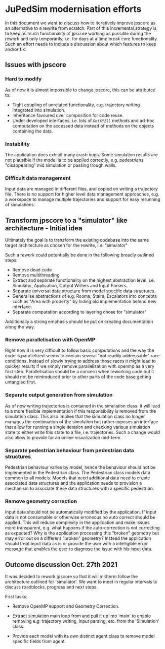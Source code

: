 # JuPedSim modernisation efforts

In this document we want to discuss how to iteratively improve jpscore as an
alternative to a rewrite from scratch. Part of this incremental strategy is to
keep as much functionality of jpscore working as possible during the rework and
only temporarily, i.e. for days at a time break core functionality. Such an
effort needs to include a discussion about which features to keep and/or fix.

## Issues with jpscore

### Hard to modify

As of now it is almost impossible to change jpscore, this can be attributed to:

* Tight coupling of unrelated functionality, e.g. trajectory writing integrated
  into simulation.
* Inheritance favoured over composition for code reuse.
* Under developed interfaces, i.e. lots of `GetXYZ()` methods and ad-hoc
  computation on the accessed data instead of methods on the objects containing
  the data.

### Instability

The application does exhibit many crash bugs. Some simulation results are not
plausible if the model is to be applied correctly, e.g. pedestrians
"disappearing" mid simulation or passing trough walls.

### Difficult data management

Input data are managed in different files, and copied on writing a trajectory
file. There is no support for higher level data management approaches, e.g. a
workspace to manage multiple trajectories and support for easy rerunning of
simulations.  

## Transform jpscore to a "simulator" like architecture - Initial idea

Ultimately the goal is to transform the existing codebase into the same target
architecture as chosen for the rewrite, i.e. "simulator"

Such a rework could potentially be done in the following broadly outlined steps:

* Remove dead code
* Remove multithreading
* Extract and separate functionality on the highest abstraction level, i.e.
  Simulator, Application, Output Writers and Input Parsers.
* Separate universal data structure from model specific data structures.
* Generalise abstractions of e.g. Rooms, Stairs, Escalators into concepts such
  as "Area with property" by hiding old implementation behind new interface.
* Separate computation according to layering chose for "simulator"

Additionally a strong emphasis should be put on creating documentation along
the way.

### Remove parallelisation with OpenMP

Right now it is very difficult to follow basic computations and the way the
code is parallelized seems to contain several "not readily addressable" race
conditions. Instead of slowly trying to address those races it might lead to
quicker results if we simply remove parallelization with openmp as a very first
step. Parallelisation should be a concern when reworking code but it should not
be reintroduced prior to other parts of the code base getting untangled first.

### Separate output generation from simulation

As of now writing trajectories is contained in the simulation class. It will
lead to a more flexible implementation if this responsibility is removed from
the simulation class. This also implies that the simulation class no longer
manages the continuation of the simulation but rather exposes an interface that
allow for running a single iteration and checking various simulation state to
either write this state to a file, i.e. trajectories. Such a change would also
allow to provide for an online visualization mid-term.

### Separate pedestrian behaviour from pedestrian data structures

Pedestrian behaviour varies by model, hence the behaviour should not be
implemented in the Pedestrian class. The Pedestrian class models data common to
all models. Models that need additional data need to create associated data
structures and the application needs to provision a mechanism to associate
these data structures with a specific pedestrian.

### Remove geometry correction

Input data should not be automatically modified by the application. If input
data is not consumable or otherwise erroneous no auto correct should be
applied. This will reduce complexity in the application and make issues more
transparent, e.g. what happens if the auto-correction is not correcting as
expected? Why is the application processing this "broken" geometry but may
error out on a different "broken" geometry? Instead the application should
treat input data as is or provide the user with a intelligible error message
that enables the user to diagnose the issue with his input data.

## Outcome discussion Oct. 27th 2021

It was decided to rework jpscore so that it will midterm follow the
architecture outlined for 'simulator'. We want to meet in regular intervals to
discuss roadblocks, progress and next steps.

First tasks:

* Remove OpenMP support and Geometry Correction.

* Extract simulation main loop from and pull it up into 'main' to enable
  removing e.g. trajectory writing, input parsing, etc. from the 'Simulation'
  class.

* Provide each model with its own distinct agent class to remove model specific
  fields from agent.

